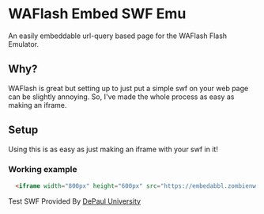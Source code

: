 # WAFlash Embed SWF Emu

An easily embeddable url-query based page for the WAFlash Flash Emulator.

## Why?
WAFlash is great but setting up to just put a simple swf on your web page can be slightly annoying.
So, I've made the whole process as easy as making an iframe.

## Setup
Using this is as easy as just making an iframe with your swf in it!

### Working example
```html
  <iframe width="800px" height="600px" src="https://embedabbl.zombienw.com/waflash/index.html?swf=https://embedabbl.zombienw.com/ruffle/test.swf" frameborder="0"></iframe>
```

Test SWF Provided By [DePaul University](https://condor.depaul.edu/sjost/hci430/flash-examples.htm)